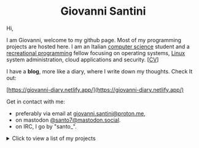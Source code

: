 <h1 align="center">Giovanni Santini</h1>

Hi,

I am Giovanni, welcome to my github page. Most of my programming projects are hosted here. I am an Italian [computer science](https://giovanni-diary.netlify.app/programming/programming) student and a [recreational programming](https://giovanni-diary.netlify.app/programming/notes/recreational-programming) fellow focusing on operating systems, [Linux](https://giovanni-diary.netlify.app/programming/linux/linux)
system administration, cloud applications and security. [[CV](https://giovanni-diary.netlify.app/programming/cv)]

I have a **blog**, more like a diary, where I write down my thoughts.
Check It out:

[https://giovanni-diary.netlify.app/](https://giovanni-diary.netlify.app/)

Get in contact with me:

- preferably via email at [giovanni.santini@proton.me](mailto:giovanni.santini@proton.me),
- on mastodon [@santo7@mastodon.social](https://mastodon.social/@santo7).
- on IRC, I go by "santo_".

<details>
 <summary>
      Click to view a list of my projects
 </summary>

## [micro-headers](https://github.com/San7o/micro-headers)
A collection of high-quality, configurable, header-only libraries written in C99. The libraries are designed to be highly reusable, simple to maintain with little to no dependencies, and easy to integrate in your projects.

- [micro-tests.h](https://github.com/San7o/micro-tests.h): lightweight, header-only testing framework, with multithread support and run-time settings.
- [micro-log.h](https://github.com/San7o/micro-log.h): configurable, thread safe logging framework in C99. With lots of features.
- [micro-draw.h](https://github.com/San7o/micro-draw.h): a 2D software renderer.
  - Projects that use this renderer: [cosu](https://github.com/San7o/cosu), [cgis](https://github.com/San7o/cgis), [game-of-life](https://san7o.github.io/micro-draw.h/#canvas) (wasm)
- [micro-flag.h](https://github.com/San7o/micro-flag.h/): tiny library to parse command line arguments.
- [micro-module.h](https://github.com/San7o/micro-module.h): define, load, and unload runtime modules / plugins with a simple C99 API.
- [micro-serde.h](https://github.com/San7o/micro-serde.h): serialization library for C99, in ~150 lines of code.
- [micro-bench.h](https://github.com/San7o/micro-bench.h): micro benchmarking library.
- [micro-hash.h](https://github.com/San7o/micro-hash.h): quick and dirty hash functions in C99, with some benchmarks.
- [hll.h](https://github.com/San7o/hll.h): configurable, header-only implementation of HyperLogLog, used for approximating the cardinality of large multisets.
- [bloom-filter.h](https://github.com/San7o/bloom-filter.h): configurable, header-only implementation of bloom filters, a space-efficient probabilistic data structure that is used to test whether an element is a member of a set.
- [rendezvous-hasher.h](https://github.com/San7o/rendezvous-hasher.h): dependency-free implementation of Rendezvous Hashing (a.k.a. Highest Random Weight hashing), useful for distributing keys across a dynamic set of nodes.
- [consistent-hasher.h](https://github.com/San7o/consistent-hasher.h): implementation of consistent hashing, alternative to rendezvous-hashing.
- [hashmap.h](https://github.com/San7o/hashmap.h): implementation of an hashmap for any type.
- [hashset.h](https://github.com/San7o/hashset.h): implementation of an hashset for any type.
- [llist.h](https://github.com/San7o/llist.h): type-safe, generic doubly-linked list in C99.
- [liblaunchpad.h](https://github.com/San7o/liblaunchpad.h): abstraction layer over Novation's Launchpad S through ALSA, as an header-only C99 library.
- [micro-example.h](https://github.com/San7o/micro-example.h): example header-only library in C99 used as a template project, in the style of the great micro-headers.
- [game-of-life.h](https://github.com/San7o/game-of-life.h/): Conway's Game of Life logic implementation.

## (New) [micro-tools](https://github.com/San7o/micro-tools)
A collection of useful tools for programmers to solve programmer problems. Mostly written in C99.

- [micro-templating.c](https://github.com/San7o/micro-templating.c/): A simple tool to generate a file from a template, in ~200 lines of code.  
- [micro-timerd](https://github.com/San7o/micro-timerd/): Client-server application to start, stop and list timers.   
- [lkde-tool](https://github.com/San7o/lkde-tool): An useful tool to develop and test kernel patches and applications in multiple kernel branches, trees, architectures and configurations.

## Highlights
Some other interesting projects that you should check out.

- [Brenta Engine](https://github.com/San7o/Brenta-Engine): a 3D renderer and game engine in modern C++, with a custom ECS framework. [website](https://san7o.github.io/brenta-engine-documentation/v1.1/)
  - Satellite projects:
    - [valfuzz](https://github.com/San7o/valFuzz): modern testing and fuzzing library. [website](https://san7o.github.io/brenta-engine-documentation/valfuzz/v1.0/)
    - [oak](https://github.com/San7o/oak): a feature-rich thread-safe C++23 logger library. [website](https://san7o.github.io/brenta-engine-documentation/oak/v1.0/)
    - [viotecs](https://github.com/San7o/viotecs): the engine's ECS. [website](https://san7o.github.io/brenta-engine-documentation/viotecs/v1.0/)
- [haplolang](https://github.com/San7o/haplolang): a Lisp-like, s-expression based, imperative, strongly typed programming language
  - [The Design and Implementation of Haplolang](https://san7o.github.io/haplolang/): my notes after implementing the language
- [kivebpf](https://github.com/San7o/kivebpf): eBPF-powered file access monitoring Kubernetes operator
  - [The Kibebpf website](https://san7o.github.io/kivebpf/): more documentation about the operator
- [Baldo scanner](https://github.com/San7o/Baldo-Scanner): malware scanner daemon for linux using a kernel module
- [tenno-tl](https://github.com/San7o/tenno-tl): a partial re-implementation of the c++26 standard library
- [cosu!](https://github.com/San7o/cosu): A rhythm game written in C, (not yet fully) compatible with osu!mania maps.
- [santOS](https://github.com/San7o/santOS): a general purpose microkernel for i386

## Misc / Old
Backlog of projects.

- [Introduction-to-machine-learning](https://github.com/San7o/Introduction-to-machine-learning): useful notes for students studying for an introductionary course to Machine Learning, or to anyone interested in the subject.
- [Algorithms and Data Structure course (Italian)](https://giovanni-diary.netlify.app/programming/notes/algoritmi/algoritmi): high quality notes from my Algorithms university course
- [modern-cpp-template](https://github.com/San7o/modern-cpp-template): a template for c++ libraries
- [linux-kernel-module](https://github.com/San7o/linux-kernel-module): hello world kernel module with a full developement setup using qemu
- [parallel-computing-cpp](https://github.com/San7o/parallel-computing-cpp): MPI and OpenMP algorithms and benchmarks
- [fixmi](https://github.com/orgs/IS-FixMi/repositories): business management software using microservices.
  -  [documentation](https://github.com/IS-FixMi/FixMi)
  -  [root-project](https://github.com/IS-FixMi/fixmi-compose)
- [elixir-blockchain](https://github.com/San7o/elixir-simple-bockchain): a simple blockchain library implemented in **elixir**.
- [react-express-template](https://github.com/San7o/react-express-template): a meplate for web applications using node, express, typescript, react, tailwind, docker.
- [webgl-markdown-portfolio](https://github.com/San7o/webgl-markdown-portfolio): a 3D renderer in WebGL and Angular
- [tiny-rss](https://github.com/San7o/tiny-rss.git): RSS feeds generator for org mode
- [musync](https://github.com/San7o/musync.el.git): download music declaratively
- [ssap](https://github.com/San7o/ssap): local password encryption manager written in in Rust
- [rust-lc3](https://github.com/San7o/rust-little-computer-3): implementation of a virtual machine for [LC-3](https://en.wikipedia.org/wiki/Little_Computer_3)
- [robotUI](https://github.com/San7o/rust-robotUI): bevy visualizer for Advanced Programming 2023 @Unitn
- [rust-pomodoro-timer](https://github.com/San7o/rust-pomodoro): TUI study timer written in Rust
- [rust-music-player](https://github.com/San7o/rust-music-player): a TUI music player written in Rust
- [broutines](https://github.com/San7o/broutines): goroutines and coroutines implemented in C
- [chttps](https://github.com/San7o/chttps): https server in C with server-side rendering
- [cchecker](https://github.com/San7o/cchecker): borrow checker in C++
- [regEZ](https://github.com/San7o/regEZ): fully constexpr regex implementation in modern C++
- [go-ebpf](https://github.com/San7o/go-ebpf): example eBPF program in go
- [risto89](https://github.com/San7o/risto89-fork): online tickets market in java
- [ledger-board](https://github.com/San7o/ledger-board): highly scalable transaction producer/consumer app, built with Kubernetes, Kafka, Django, Angular, Nginx, Redis, Celery, Docker.
- [how-to-root-samsung-galaxy-j5](https://github.com/San7o/how-to-root-samsung-galaxy-j5): instructions to root a Samsung Galaxy J5
- [hypr-nerd-gestures](https://github.com/San7o/hypr-nerd-gestures): control hyprland through hand gestures, using **openCV**.
- [launchpad-app-launcher](https://github.com/San7o/launchpad-app-launcher): launch commands from a novation's launchpad
- [modern-python-template](https://github.com/San7o/modern-python-template)
- [youtube-minuature-generator](https://github.com/San7o/youtube-miniature-generator)
- many more...

### Gists
Code extracted from my other projects that can be easily reused, or implementation of simple algorithms.

- [unix_server.c](https://gist.github.com/San7o/4a2cfa08783ab55c10f7af5c93401e28): Create an unix socket server that reads data sent to it
- [inet_server.c](https://gist.github.com/San7o/4af3f058cd1508f9779a310aef75b9c6): Create an inet server that reads data sent to it
- [set_signals.c](https://gist.github.com/San7o/c933925bc8bc8beb493bc618c90e1cbf): Setup an handler for various POSIX signals.
- [sdl_window.c](https://gist.github.com/San7o/b80ee8e26fecda3bfaa113b12be470c5): Create an SDL3 window and poll events.
- [knn.c](https://gist.github.com/San7o/4bfe69a9e1eb251d5267d8b74ff73dda): Implementation of KNN for supervised learning classification
  on a one-dimensional dataset in C.
- [perceptron.c](https://gist.github.com/San7o/da2efc84eb3e7c8bdbefbd540c8cfbea): Implementation of a perceptron for binary
  classification in C.
- [mmap_file.c](https://gist.github.com/San7o/1c88efae81f499e5882d0f63104a228e): Read a file's contents using mmap, faster than read(2). Neat optimization on POSIX systems. 
- [djb2.c](https://gist.github.com/San7o/e41c79a609aaf3385f133d309ec39922):  Simple hash function for strings.
- [lcg.c](https://gist.github.com/San7o/f979a38a4746990da527041d62da2d71): LCG algorithm for fast pseudo random number generation.
- [mandelbrot.c](https://gist.github.com/San7o/2eea69c31a9f631253d2b9c72d9fe34a): Get the number of iterations of a point in the Mandelbrot set.
- [left_space.c](https://gist.github.com/San7o/b1161f85888bc09a995e1fb3f54f52da): Get number of separator charactes from the left of a string in C99.
- [clear_screen.c](https://gist.github.com/San7o/0a7ab7492e521cb5decd0e4eac18b276):  Clear the terminal screen using ANSI control sequences.
- [delta_time.c](https://gist.github.com/San7o/51807bdc9266241c76f15ac4247167db): Calculate the frame delta time and render a certain number of times per seconds in C99.
- [Makefile](https://gist.github.com/San7o/630a4c8a42ae5b914a4fe41b4f19e374): Simple Makefile template for C projects.
- [CMakeLists.txt](https://gist.github.com/San7o/25c16f1a069474581bda8b33aa5f8001): Modern Cmake template for C++ projects. 

### Setup
Custom configurations for my daily development setup and workflow.

- [.emacs.d](https://github.com/San7o/.emacs.d.git): my emacs configuration
- [dwm](https://github.com/San7o/dwm.git): my fork of DWM and DWL
- [init.lua](https://gist.github.com/San7o/2d5856a3c3de041091ee92d5488edf58): Simple Neovim configuration without too much bloat.
- [i3config](https://gist.github.com/San7o/63bfb7f49153ebabb3a98e44e47e1182): i3 configuration, I use it as a fallback
- [lfs](https://github.com/San7o/lfs): my Linux From Scratch distribution
- [mapkg](https://github.com/San7o/mapkg): my own packet manager
- [nixos-dotfiles](https://github.com/San7o/nixos-dotfiles): my (outdated) nixos setup
- [obsidian-chill-theme](https://github.com/San7o/obsidian-chill-theme): my custom obsidian theme
- [obsidian-advanced-slided-theme](https://github.com/San7o/obsidian-advanced-slides-theme-chill): custom theme for obsidian advanced slides

### My Favourite libraries

These are the libraries that I use the most in my projects and that I find incredibly useful.

- [SDL](https://github.com/libsdl-org/SDL) (C): my goto library for writing desktop applications
- [RGFW](https://github.com/ColleagueRiley/RGFW) (C99): when you just want to open a window in a cross-platform way, love it!
- [raylib](https://github.com/raysan5/raylib) (C99): simple 2D/3D graphics library
- [miniaudio](https://github.com/mackron/miniaudio) (C): my goto library to play and mix audio
- [micro-headers](https://github.com/San7o/micro-headers) (C99): my own cool libraries for all my other projects
- [SFML](https://github.com/SFML/SFML) (c++17): another great multimedia library, more ideomatic for C++

### Minor Contributions

Minor contributions all over the interweb:

- https://github.com/riscv/riscv-opcodes/pull/375: Correct parse.py example
- https://github.com/ColleagueRiley/RGFW/pull/329: fix example program

</details>

